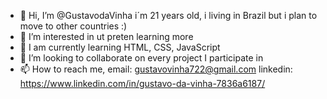 - 👋 Hi, I’m @GustavodaVinha i´m 21 years old, i living in Brazil but i plan to move to other countries :)
- 👀 I’m interested in ut preten learning more 
- 🌱 I am currently learning HTML, CSS, JavaScript
- 💞️ I’m looking to collaborate on every project I participate in
- 📫 How to reach me, email: gustavovinha722@gmail.com linkedin: https://www.linkedin.com/in/gustavo-da-vinha-7836a6187/

<!---
GustavodaVinha/GustavodaVinha is a ✨ special ✨ repository because its `README.md` (this file) appears on your GitHub profile.
You can click the Preview link to take a look at your changes.
--->
